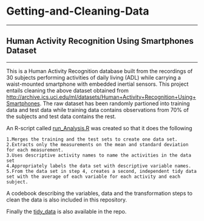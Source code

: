 # Getting-and-Cleaning-Data

*******************************************************
## Human Activity Recognition Using Smartphones Dataset
*******************************************************
  This is a Human Activity Recognition database built from the recordings of 30 subjects performing activities of daily living (ADL) while carrying a waist-mounted smartphone with embedded inertial sensors.
  This project entails cleaning the above dataset obtained from http://archive.ics.uci.edu/ml/datasets/Human+Activity+Recognition+Using+Smartphones. The raw dataset has been randomly partioned into training data and test data while training data contains observations from 70% of the subjects and test data contains the rest.
 
 An R-script called [run_Analysis.R](https://github.com/Vickiemv/Getting-and-Cleaning-Data/blob/master/run_Analysis.R) was created so that it does the following
 
    1.Merges the training and the test sets to create one data set.
    2.Extracts only the measurements on the mean and standard deviation for each measurement.
    3.Uses descriptive activity names to name the activities in the data set
    4.Appropriately labels the data set with descriptive variable names.
    5.From the data set in step 4, creates a second, independent tidy data set with the average of each variable for each activity and each subject.
    
 A codebook describing the variables, data and the transformation steps to clean the data is also included in this repository.
 
 Finally the [tidy_data](https://github.com/Vickiemv/Getting-and-Cleaning-Data/blob/master/tidyData.txt) is also available in the repo.
 
